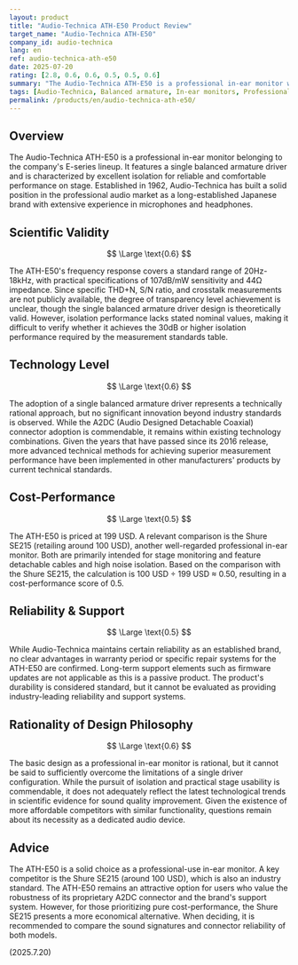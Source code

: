 ```yaml
---
layout: product
title: "Audio-Technica ATH-E50 Product Review"
target_name: "Audio-Technica ATH-E50"
company_id: audio-technica
lang: en
ref: audio-technica-ath-e50
date: 2025-07-20
rating: [2.8, 0.6, 0.6, 0.5, 0.5, 0.6]
summary: "The Audio-Technica ATH-E50 is a professional in-ear monitor with a single balanced armature driver. Priced at 199 USD, it offers reasonable cost-performance compared to similar professional products."
tags: [Audio-Technica, Balanced armature, In-ear monitors, Professional]
permalink: /products/en/audio-technica-ath-e50/
---
```

## Overview

The Audio-Technica ATH-E50 is a professional in-ear monitor belonging to the company's E-series lineup. It features a single balanced armature driver and is characterized by excellent isolation for reliable and comfortable performance on stage. Established in 1962, Audio-Technica has built a solid position in the professional audio market as a long-established Japanese brand with extensive experience in microphones and headphones.

## Scientific Validity

$$ \Large \text{0.6} $$

The ATH-E50's frequency response covers a standard range of 20Hz-18kHz, with practical specifications of 107dB/mW sensitivity and 44Ω impedance. Since specific THD+N, S/N ratio, and crosstalk measurements are not publicly available, the degree of transparency level achievement is unclear, though the single balanced armature driver design is theoretically valid. However, isolation performance lacks stated nominal values, making it difficult to verify whether it achieves the 30dB or higher isolation performance required by the measurement standards table.

## Technology Level

$$ \Large \text{0.6} $$

The adoption of a single balanced armature driver represents a technically rational approach, but no significant innovation beyond industry standards is observed. While the A2DC (Audio Designed Detachable Coaxial) connector adoption is commendable, it remains within existing technology combinations. Given the years that have passed since its 2016 release, more advanced technical methods for achieving superior measurement performance have been implemented in other manufacturers' products by current technical standards.

## Cost-Performance

$$ \Large \text{0.5} $$

The ATH-E50 is priced at 199 USD. A relevant comparison is the Shure SE215 (retailing around 100 USD), another well-regarded professional in-ear monitor. Both are primarily intended for stage monitoring and feature detachable cables and high noise isolation. Based on the comparison with the Shure SE215, the calculation is 100 USD ÷ 199 USD ≈ 0.50, resulting in a cost-performance score of 0.5.

## Reliability & Support

$$ \Large \text{0.5} $$

While Audio-Technica maintains certain reliability as an established brand, no clear advantages in warranty period or specific repair systems for the ATH-E50 are confirmed. Long-term support elements such as firmware updates are not applicable as this is a passive product. The product's durability is considered standard, but it cannot be evaluated as providing industry-leading reliability and support systems.

## Rationality of Design Philosophy

$$ \Large \text{0.6} $$

The basic design as a professional in-ear monitor is rational, but it cannot be said to sufficiently overcome the limitations of a single driver configuration. While the pursuit of isolation and practical stage usability is commendable, it does not adequately reflect the latest technological trends in scientific evidence for sound quality improvement. Given the existence of more affordable competitors with similar functionality, questions remain about its necessity as a dedicated audio device.

## Advice

The ATH-E50 is a solid choice as a professional-use in-ear monitor. A key competitor is the Shure SE215 (around 100 USD), which is also an industry standard. The ATH-E50 remains an attractive option for users who value the robustness of its proprietary A2DC connector and the brand's support system. However, for those prioritizing pure cost-performance, the Shure SE215 presents a more economical alternative. When deciding, it is recommended to compare the sound signatures and connector reliability of both models.

(2025.7.20)
